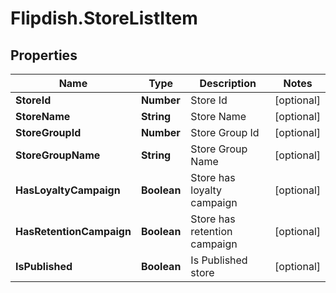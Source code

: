 # Flipdish.StoreListItem

## Properties

Name | Type | Description | Notes
------------ | ------------- | ------------- | -------------
**StoreId** | **Number** | Store Id | [optional] 
**StoreName** | **String** | Store Name | [optional] 
**StoreGroupId** | **Number** | Store Group Id | [optional] 
**StoreGroupName** | **String** | Store Group Name | [optional] 
**HasLoyaltyCampaign** | **Boolean** | Store has loyalty campaign | [optional] 
**HasRetentionCampaign** | **Boolean** | Store has retention campaign | [optional] 
**IsPublished** | **Boolean** | Is Published store | [optional] 


